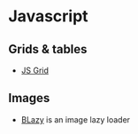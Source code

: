 # Javascript

## Grids & tables
 - [JS Grid](https://github.com/tabalinas/jsgrid)

## Images
 - [BLazy](http://dinbror.dk/blazy/) is an image lazy loader
